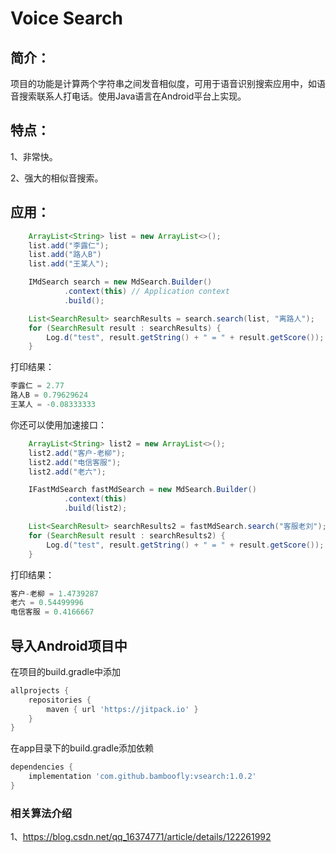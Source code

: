 # Voice Search
## 简介：
项目的功能是计算两个字符串之间发音相似度，可用于语音识别搜索应用中，如语音搜索联系人打电话。使用Java语言在Android平台上实现。

## 特点：
1、非常快。

2、强大的相似音搜索。

## 应用：

```java
    ArrayList<String> list = new ArrayList<>();
    list.add("李露仁");
    list.add("路人B")
    list.add("王某人");

    IMdSearch search = new MdSearch.Builder()
            .context(this) // Application context
            .build();

    List<SearchResult> searchResults = search.search(list, "离路人");
    for (SearchResult result : searchResults) {
        Log.d("test", result.getString() + " = " + result.getScore());
    }
```
打印结果：
```java
李露仁 = 2.77
路人B = 0.79629624
王某人 = -0.08333333
```

你还可以使用加速接口：

```java
    ArrayList<String> list2 = new ArrayList<>();
    list2.add("客户-老柳");
    list2.add("电信客服");
    list2.add("老六");

    IFastMdSearch fastMdSearch = new MdSearch.Builder()
            .context(this)
            .build(list2);

    List<SearchResult> searchResults2 = fastMdSearch.search("客服老刘");
    for (SearchResult result : searchResults2) {
        Log.d("test", result.getString() + " = " + result.getScore());
    }
```
打印结果：
```java
客户-老柳 = 1.4739287
老六 = 0.54499996
电信客服 = 0.4166667
```

## 导入Android项目中
在项目的build.gradle中添加

```groovy
allprojects {
    repositories {
        maven { url 'https://jitpack.io' }
    }
}
```
在app目录下的build.gradle添加依赖

```groovy
dependencies {
    implementation 'com.github.bamboofly:vsearch:1.0.2'
}
```



### 相关算法介绍
1、https://blog.csdn.net/qq_16374771/article/details/122261992
